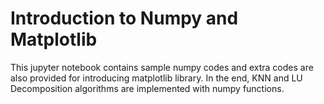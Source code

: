 # Introduction to Numpy and Matplotlib
This jupyter notebook contains sample numpy codes and extra codes are also provided for introducing matplotlib library.
In the end, KNN and LU Decomposition algorithms are implemented with numpy functions.
